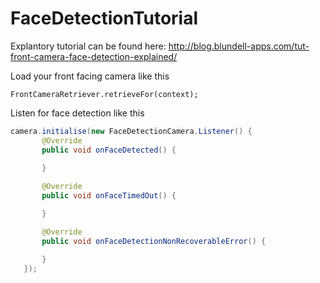 FaceDetectionTutorial
=====================

Explantory tutorial can be found here: http://blog.blundell-apps.com/tut-front-camera-face-detection-explained/

Load your front facing camera like this

`FrontCameraRetriever.retrieveFor(context);`

Listen for face detection like this

```java
camera.initialise(new FaceDetectionCamera.Listener() {
       @Override
       public void onFaceDetected() {
           
       }

       @Override
       public void onFaceTimedOut() {

       }

       @Override
       public void onFaceDetectionNonRecoverableError() {

       }
   });
```
